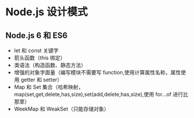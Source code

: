 # Node.js 设计模式

## Node.js 6 和 ES6

- let 和 const 关键字
- 箭头函数（this 绑定）
- 类语法（构造函数、静态方法）
- 增强的对象字面量（编写模块不需要写 function,使用计算属性名称，属性使用 getter 和 setter）
- Map 和 Set 集合（哈希映射，map(set,get,delete,has,size),set(add,delete,has,size),使用 for...of 进行比那里）
- WeekMap 和 WeakSet（只能存储对象）
